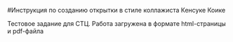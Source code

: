 #Инструкция по созданию открытки в стиле коллажиста Кенсуке Коике

Тестовое задание для СТЦ.
Работа загружена в формате html-страницы и pdf-файла